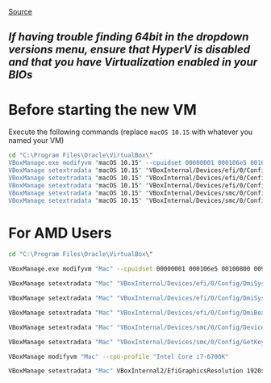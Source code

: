 [Source](https://www.intoguide.com/install-macos-catalina-virtualbox-windows-pc/)
## _If having trouble finding 64bit in the dropdown versions menu, ensure that HyperV is disabled and that you have Virtualization enabled in your BIOs_

# Before starting the new VM
Execute the following commands (replace `macOS 10.15` with whatever you named your VM)

``` bash
cd "C:\Program Files\Oracle\VirtualBox\" 
VBoxManage.exe modifyvm "macOS 10.15" --cpuidset 00000001 000106e5 00100800 0098e3fd bfebfbff 
VBoxManage setextradata "macOS 10.15" "VBoxInternal/Devices/efi/0/Config/DmiSystemProduct" "iMac11,3" 
VBoxManage setextradata "macOS 10.15" "VBoxInternal/Devices/efi/0/Config/DmiSystemVersion" "1.0" 
VBoxManage setextradata "macOS 10.15" "VBoxInternal/Devices/efi/0/Config/DmiBoardProduct" "Iloveapple" 
VBoxManage setextradata "macOS 10.15" "VBoxInternal/Devices/smc/0/Config/DeviceKey" "ourhardworkbythesewordsguardedpleasedontsteal(c)AppleComputerInc" 
VBoxManage setextradata "macOS 10.15" "VBoxInternal/Devices/smc/0/Config/GetKeyFromRealSMC" 1
```
# For AMD Users
``` bash
cd "C:\Program Files\Oracle\VirtualBox\"
```

``` bash
VBoxManage.exe modifyvm "Mac" --cpuidset 00000001 000106e5 00100800 0098e3fd bfebfbff
```

``` bash
VBoxManage setextradata "Mac" "VBoxInternal/Devices/efi/0/Config/DmiSystemProduct" "iMac11,3"
```

``` bash
VBoxManage setextradata "Mac" "VBoxInternal/Devices/efi/0/Config/DmiSystemVersion" "1.0"
```

``` bash
VBoxManage setextradata "Mac" "VBoxInternal/Devices/efi/0/Config/DmiBoardProduct" "Iloveapple"
```

``` bash
VBoxManage setextradata "Mac" "VBoxInternal/Devices/smc/0/Config/DeviceKey" "ourhardworkbythesewordsguardedpleasedontsteal(c)AppleComputerInc"
```

``` bash
VBoxManage setextradata "Mac" "VBoxInternal/Devices/smc/0/Config/GetKeyFromRealSMC" 1
```

``` bash
VBoxManage modifyvm "Mac" --cpu-profile "Intel Core i7-6700K"
```

``` bash
VBoxManage setextradata "Mac" VBoxInternal2/EfiGraphicsResolution 1920x1080
```
